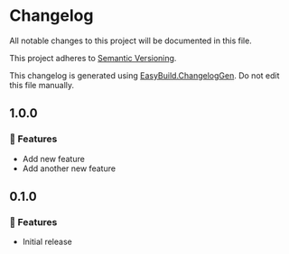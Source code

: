 # Changelog

All notable changes to this project will be documented in this file.

This project adheres to [Semantic Versioning](https://semver.org/spec/v2.0.0.html).

This changelog is generated using [EasyBuild.ChangelogGen](https://github.com/easybuild-org/EasyBuild.ChangelogGen). Do not edit this file manually.

<!-- EasyBuild: START -->
<!-- last_commit_released: fefd5e0bf242e034f86ad23a886e2d71ded4f7bb -->
<!-- EasyBuild: END -->

## 1.0.0

### 🚀 Features

* Add new feature
* Add another new feature

## 0.1.0

### 🚀 Features

* Initial release

<!--
This version is here for programs like [EasyBuild.PackageReleaseNotes.Tasks](https://github.com/easybuild-org/EasyBuild.PackageReleaseNotes.Tasks)
to be able to build your project when working on the first version.
-->
